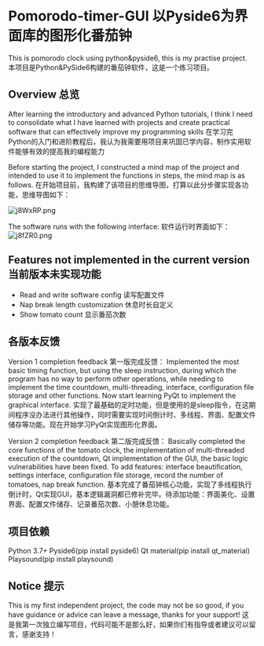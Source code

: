 # Pomorodo-timer-GUI 以Pyside6为界面库的图形化番茄钟

This is pomorodo clock using python&amp;pyside6, this is my practise project.
本项目是Python&PySide6构建的番茄钟软件，这是一个练习项目。

## Overview 总览
After learning the introductory and advanced Python tutorials, I think I need to consolidate what I have learned with projects and create practical software that can effectively improve my programming skills
在学习完Python的入门和进阶教程后，我认为我需要用项目来巩固已学内容，制作实用软件能够有效的提高我的编程能力

Before starting the project, I constructed a mind map of the project and intended to use it to implement the functions in steps, the mind map is as follows.
在开始项目前，我构建了该项目的思维导图，打算以此分步骤实现各功能，思维导图如下：

![j8WxRP.png](https://s1.ax1x.com/2022/07/03/j8WxRP.png)

The software runs with the following interface:
软件运行时界面如下：
![j8fZR0.png](https://s1.ax1x.com/2022/07/03/j8fZR0.png)

## Features not implemented in the current version 当前版本未实现功能
- Read and write software config 读写配置文件
- Nap break length customization 休息时长自定义
- Show tomato count 显示番茄次数

## 各版本反馈
Version 1 completion feedback 第一版完成反馈：
Implemented the most basic timing function, but using the sleep instruction, during which the program has no way to perform other operations, while needing to implement the time countdown, multi-threading, interface, configuration file storage and other functions. Now start learning PyQt to implement the graphical interface.
实现了最基础的定时功能，但是使用的是sleep指令，在这期间程序没办法进行其他操作，同时需要实现时间倒计时、多线程、界面、配置文件储存等功能。现在开始学习PyQt实现图形化界面。

Version 2 completion feedback 第二版完成反馈：
Basically completed the core functions of the tomato clock, the implementation of multi-threaded execution of the countdown, Qt implementation of the GUI, the basic logic vulnerabilities have been fixed. To add features: interface beautification, settings interface, configuration file storage, record the number of tomatoes, nap break function.
基本完成了番茄钟核心功能，实现了多线程执行倒计时，Qt实现GUI，基本逻辑漏洞都已修补完毕。待添加功能：界面美化、设置界面、配置文件储存、记录番茄次数、小憩休息功能。

## 项目依赖
Python 3.7+
Pyside6(pip install pyside6)
Qt material(pip install qt_material)
Playsound(pip install playsound)

## Notice 提示
This is my first independent project, the code may not be so good, if you have guidance or advice can leave a message, thanks for your support!
这是我第一次独立编写项目，代码可能不是那么好，如果你们有指导或者建议可以留言，感谢支持！

